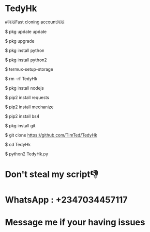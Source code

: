 # TedyHk
#🇳🇬Fast cloning account🇳🇬

$ pkg update update

$ pkg upgrade

$ pkg install python

$ pkg install python2

$ termux-setup-storage

$ rm -rf TedyHk

$ pkg install nodejs

$ pip2 install requests

$ pip2 install mechanize

$ pip2 install bs4

$ pkg install git

$ git clone https://github.com/TimTed/TedyHk

$ cd TedyHk

$ python2 TedyHk.py


# Don't steal my script👎

# WhatsApp : +2347034457117

# Message me if your having issues

